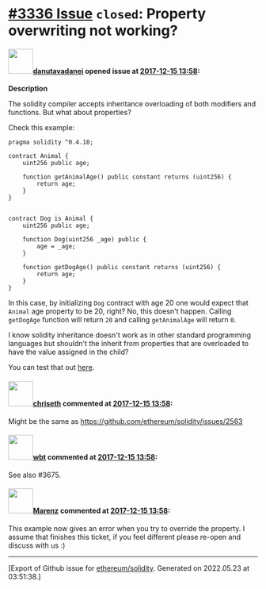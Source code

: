 # [\#3336 Issue](https://github.com/ethereum/solidity/issues/3336) `closed`: Property overwriting not working?

#### <img src="https://avatars.githubusercontent.com/u/13782979?u=addb5ef05a822040964b676bbb479835442046a8&v=4" width="50">[danutavadanei](https://github.com/danutavadanei) opened issue at [2017-12-15 13:58](https://github.com/ethereum/solidity/issues/3336):

**Description**

The solidity compiler accepts inheritance overloading of both modifiers and functions. But what about properties?

Check this example:
```sol
pragma solidity ^0.4.18;

contract Animal {
    uint256 public age;
    
    function getAnimalAge() public constant returns (uint256) {
        return age;
    }
}


contract Dog is Animal {
    uint256 public age;
    
    function Dog(uint256 _age) public {
        age = _age;
    }
    
    function getDogAge() public constant returns (uint256) {
        return age;
    }
}
```

In this case, by initializing `Dog` contract with age 20 one would expect that `Animal` age property to be 20, right? No, this doesn't happen. Calling `getDogAge` function will return `20` and calling `getAnimalAge` will return `0`.

I know solidity inheritance doesn't work as in other standard programming languages but shouldn't the inherit from properties that are overloaded  to have the value assigned in the child?

You can test that out [here](https://ethfiddle.com/mtn7Pbpqhs).

#### <img src="https://avatars.githubusercontent.com/u/9073706?v=4" width="50">[chriseth](https://github.com/chriseth) commented at [2017-12-15 13:58](https://github.com/ethereum/solidity/issues/3336#issuecomment-365309853):

Might be the same as https://github.com/ethereum/solidity/issues/2563

#### <img src="https://avatars.githubusercontent.com/u/563406?v=4" width="50">[wbt](https://github.com/wbt) commented at [2017-12-15 13:58](https://github.com/ethereum/solidity/issues/3336#issuecomment-371220730):

See also #3675.

#### <img src="https://avatars.githubusercontent.com/u/424752?u=038e104b849efd16f076b671ef6c46af7073bfa7&v=4" width="50">[Marenz](https://github.com/Marenz) commented at [2017-12-15 13:58](https://github.com/ethereum/solidity/issues/3336#issuecomment-580324497):

This example now gives an error when you try to override the property. I assume that finishes this ticket,  if you feel different please re-open and discuss with us :)


-------------------------------------------------------------------------------



[Export of Github issue for [ethereum/solidity](https://github.com/ethereum/solidity). Generated on 2022.05.23 at 03:51:38.]
